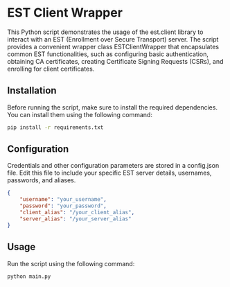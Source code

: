 # EST Client Wrapper

This Python script demonstrates the usage of the est.client library to interact with an EST (Enrollment over Secure Transport) server. The script provides a convenient wrapper class ESTClientWrapper that encapsulates common EST functionalities, such as configuring basic authentication, obtaining CA certificates, creating Certificate Signing Requests (CSRs), and enrolling for client certificates.

## Installation

Before running the script, make sure to install the required dependencies. You can install them using the following command:

```bash
pip install -r requirements.txt
```

## Configuration

Credentials and other configuration parameters are stored in a config.json file. Edit this file to include your specific EST server details, usernames, passwords, and aliases.

```json
{
    "username": "your_username",
    "password": "your_password",
    "client_alias": "/your_client_alias",
    "server_alias": "/your_server_alias"
}
```

## Usage

Run the script using the following command:

```bash
python main.py
```

